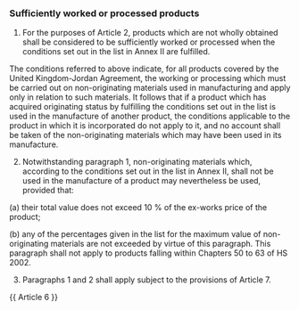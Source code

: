 ### Sufficiently worked or processed products

1. For the purposes of Article 2, products which are not wholly obtained shall be considered to be sufficiently worked or processed when the conditions set out in the list in Annex II are fulfilled. 

The conditions referred to above indicate, for all products covered by the United Kingdom-Jordan Agreement, the working or processing which must be carried out on non-originating materials used in manufacturing and apply only in relation to such materials. It follows that if a product which has acquired originating status by fulfilling the conditions set out in the list is used in the manufacture of another product, the conditions applicable to the product in which it is incorporated do not apply to it, and no account shall be taken of the non-originating materials which may have been used in its manufacture. 

2. Notwithstanding paragraph 1, non-originating materials which, according to the conditions set out in the list in Annex II, shall not be used in the manufacture of a product may nevertheless be used, provided that: 

(a) their total value does not exceed 10 % of the ex-works price of the product; 

(b) any of the percentages given in the list for the maximum value of non-originating materials are not exceeded by virtue of this paragraph.  This paragraph shall not apply to products falling within Chapters 50 to 63 of HS 2002. 

3. Paragraphs 1 and 2 shall apply subject to the provisions of Article 7. 

{{ Article 6 }}
